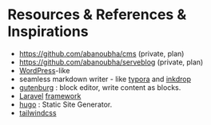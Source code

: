 # Resources & References & Inspirations

- <https://github.com/abanoubha/cms> (private, plan)
- <https://github.com/abanoubha/serveblog> (private, plan)
- [WordPress](https://github.com/WordPress/wordpress-develop)-like
- seamless markdown writer - like [typora](https://typora.io/) and [inkdrop](https://www.inkdrop.app/)
- [gutenburg](https://github.com/WordPress/gutenberg) : block editor, write content as blocks.
- [Laravel](https://github.com/laravel/laravel) [framework](https://github.com/laravel/framework)
- [hugo](https://github.com/gohugoio/hugo) : Static Site Generator.
- [tailwindcss](https://tailwindcss.com/)
